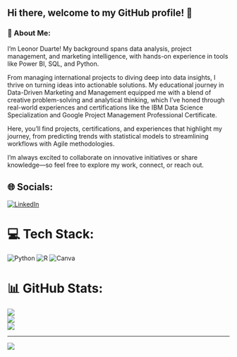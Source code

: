 ## Hi there, welcome to my GitHub profile! 👋
### 💫 About Me:
I’m Leonor Duarte! My background spans data analysis, project management, and marketing intelligence, with hands-on experience in tools like Power BI, SQL, and Python.

From managing international projects to diving deep into data insights, I thrive on turning ideas into actionable solutions. My educational journey in Data-Driven Marketing and Management equipped me with a blend of creative problem-solving and analytical thinking, which I’ve honed through real-world experiences and certifications like the IBM Data Science Specialization and Google Project Management Professional Certificate.

Here, you’ll find projects, certifications, and experiences that highlight my journey, from predicting trends with statistical models to streamlining workflows with Agile methodologies.

I’m always excited to collaborate on innovative initiatives or share knowledge—so feel free to explore my work, connect, or reach out. 


## 🌐 Socials:
[![LinkedIn](https://img.shields.io/badge/LinkedIn-%230077B5.svg?logo=linkedin&logoColor=white)](https://linkedin.com/in/https://www.linkedin.com/in/a-leonor-duarte/) 

# 💻 Tech Stack:
![Python](https://img.shields.io/badge/python-3670A0?style=for-the-badge&logo=python&logoColor=ffdd54) ![R](https://img.shields.io/badge/r-%23276DC3.svg?style=for-the-badge&logo=r&logoColor=white) ![Canva](https://img.shields.io/badge/Canva-%2300C4CC.svg?style=for-the-badge&logo=Canva&logoColor=white) 
# 📊 GitHub Stats:
![](https://github-readme-stats.vercel.app/api?username=leonorduarte&theme=date_night&hide_border=false&include_all_commits=false&count_private=false)<br/>
![](https://github-readme-streak-stats.herokuapp.com/?user=leonorduarte&theme=date_night&hide_border=false)<br/>
![](https://github-readme-stats.vercel.app/api/top-langs/?username=leonorduarte&theme=date_night&hide_border=false&include_all_commits=false&count_private=false&layout=compact)

---
[![](https://visitcount.itsvg.in/api?id=leonorduarte&icon=0&color=0)](https://visitcount.itsvg.in)

